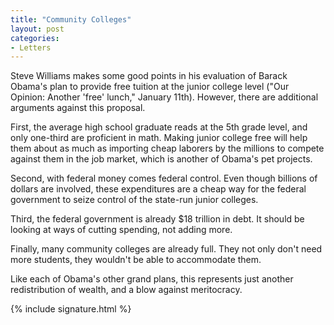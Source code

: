 ```yaml
---
title: "Community Colleges"
layout: post
categories:
- Letters
---
```


Steve Williams makes some good points in his evaluation of Barack Obama's plan to provide free tuition at the junior college level ("Our Opinion: Another 'free' lunch," January 11th). However, there are additional arguments against this proposal.

First, the average high school graduate reads at the 5th grade level, and only one-third are proficient in math. Making junior college free will help them about as much as importing cheap laborers by the millions to compete against them in the job market, which is another of Obama's pet projects.

Second, with federal money comes federal control. Even though billions of dollars are involved, these expenditures are a cheap way for the federal government to seize control of the state-run junior colleges.

Third, the federal government is already $18 trillion in debt. It should be looking at ways of cutting spending, not adding more.

Finally, many community colleges are already full. They not only don't need more students, they wouldn't be able to accommodate them.

Like each of Obama's other grand plans, this represents just another redistribution of wealth, and a blow against meritocracy.

{% include signature.html %}
